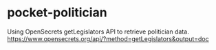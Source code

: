 # pocket-politician

Using OpenSecrets getLegislators API to retrieve politician data.
https://www.opensecrets.org/api/?method=getLegislators&output=doc
